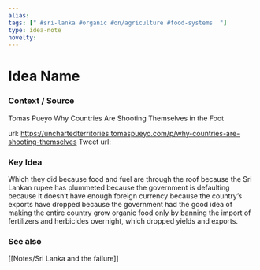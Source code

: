 ```yaml
---
alias: 
tags: [" #sri-lanka #organic #on/agriculture #food-systems  "]
type: idea-note
novelty: 
---
```

# Idea Name

### Context / Source
Tomas Pueyo
Why Countries Are Shooting Themselves in the Foot

url: https://unchartedterritories.tomaspueyo.com/p/why-countries-are-shooting-themselves
Tweet url: 

### Key Idea

Which they did because food and fuel are through the roof because the Sri Lankan rupee has plummeted because the government is defaulting because it doesn’t have enough foreign currency because the country’s exports have dropped because the government had the good idea of making the entire country grow organic food only by banning the import of fertilizers and herbicides overnight, which dropped yields and exports.

### See also
[[Notes/Sri Lanka and the failure]]
